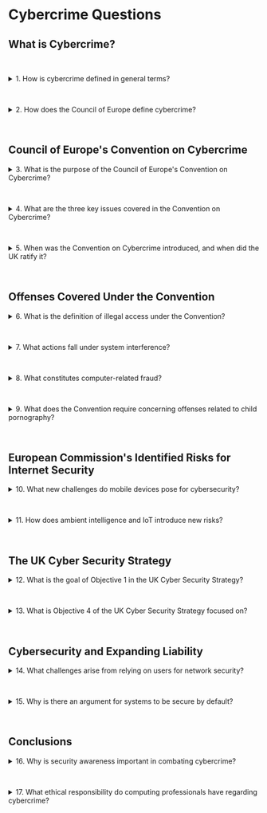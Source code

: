 # Cybercrime Questions

## What is Cybercrime?

&nbsp;

<details>
<summary>
1. How is cybercrime defined in general terms?
</summary>

Cybercrime is the use of any computer network to commit a criminal act. It includes crimes such as hacking, viruses, worms, Trojan transmission, phishing, pornography, fraud, and intellectual property infringement.
</details>

&nbsp;

<details>
<summary>
2. How does the Council of Europe define cybercrime?
</summary>

The Council of Europe defines cybercrime as "criminal offences committed against or with the help of computer networks."
</details>

&nbsp;

## Council of Europe's Convention on Cybercrime

<details>
<summary>
3. What is the purpose of the Council of Europe's Convention on Cybercrime?
</summary>

The purpose is to create an international consensus on what constitutes cybercrime and establish a common framework for member states to combat cyber offenses.
</details>

&nbsp;

<details>
<summary>
4. What are the three key issues covered in the Convention on Cybercrime?
</summary>

1. Computer Crimes.
2. Government Access to Communications and Computer Data.
3. Trans-border Cooperation.
</details>

&nbsp;

<details>
<summary>
5. When was the Convention on Cybercrime introduced, and when did the UK ratify it?
</summary>

The Convention was introduced in 2001, and the UK ratified it in 2011.
</details>

&nbsp;

## Offenses Covered Under the Convention

<details>
<summary>
6. What is the definition of illegal access under the Convention?
</summary>

Illegal access is the intentional access to the whole or any part of a computer system without any right.
</details>

&nbsp;

<details>
<summary>
7. What actions fall under system interference?
</summary>

System interference involves the intentional hindering of a computer system's functioning by inputting, transmitting, damaging, deleting, deteriorating, altering, or suppressing computer data without right.
</details>

&nbsp;

<details>
<summary>
8. What constitutes computer-related fraud?
</summary>

Computer-related fraud involves causing property loss to another person through unauthorized input, alteration, deletion, suppression of computer data, or interference with a computer system's functioning.
</details>

&nbsp;

<details>
<summary>
9. What does the Convention require concerning offenses related to child pornography?
</summary>

The Convention requires member states to criminalize the production, offering, distribution, transmission, procuring, or possession of sexually explicit material involving children, including real children, persons appearing to be minors, or realistic images representing minors.
</details>

&nbsp;

## European Commission's Identified Risks for Internet Security

<details>
<summary>
10. What new challenges do mobile devices pose for cybersecurity?
</summary>

The increasing use of mobile devices poses new challenges, as they may become more common targets for attacks than personal computers.
</details>

&nbsp;

<details>
<summary>
11. How does ambient intelligence and IoT introduce new risks?
</summary>

Ambient intelligence and IoT introduce additional security and privacy risks due to the interconnected nature of devices and the potential exploitation of shared vulnerabilities.
</details>

&nbsp;

## The UK Cyber Security Strategy

<details>
<summary>
12. What is the goal of Objective 1 in the UK Cyber Security Strategy?
</summary>

Objective 1 aims to make the UK one of the most secure places in the world to do business in cyberspace by proactively tackling cybercrime and promoting economic growth.
</details>

&nbsp;

<details>
<summary>
13. What is Objective 4 of the UK Cyber Security Strategy focused on?
</summary>

Objective 4 focuses on building the UK's cross-cutting knowledge, skills, and capability to support all cyber security objectives through education and training.
</details>

&nbsp;

## Cybersecurity and Expanding Liability

<details>
<summary>
14. What challenges arise from relying on users for network security?
</summary>

Many users lack understanding of basic security measures, such as changing Wi-Fi security settings, which can lead to vulnerabilities and misuse by others.
</details>

&nbsp;

<details>
<summary>
15. Why is there an argument for systems to be secure by default?
</summary>

There is a legal and ethical expectation that systems should be secure and reliable without requiring significant user intervention, minimizing the potential for misuse or errors.
</details>

&nbsp;

## Conclusions

<details>
<summary>
16. Why is security awareness important in combating cybercrime?
</summary>

Security awareness is crucial because it helps users and providers understand vulnerabilities and take proactive measures to reduce risks.
</details>

&nbsp;

<details>
<summary>
17. What ethical responsibility do computing professionals have regarding cybercrime?
</summary>

Computing professionals must understand the breadth of cyber offenses and ensure that ethical considerations guide the development and implementation of technologies.
</details>